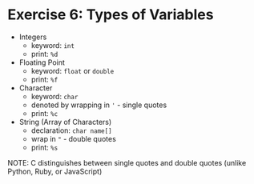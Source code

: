 # Exercise 6: Types of Variables
- Integers
    - keyword: `int`
    - print: `%d`
- Floating Point
    - keyword: `float` or `double`
    - print: `%f`
- Character
    - keyword: `char`
    - denoted by wrapping in `'` - single quotes
    - print: `%c`
- String (Array of Characters)
    - declaration: `char name[]`
    - wrap in `"` - double quotes
    - print: `%s`

NOTE: C distinguishes between single quotes and double quotes (unlike Python, Ruby, or JavaScript)

